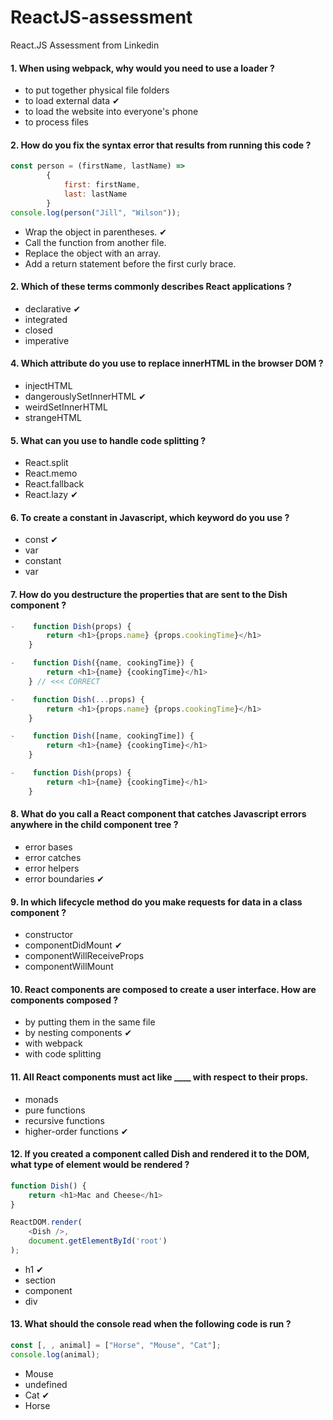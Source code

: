 # ReactJS-assessment
React.JS Assessment from Linkedin

#### 1. When using webpack, why would you need to use a loader ?
- to put together physical file folders
- to load external data &#10004;
- to load the website into everyone's phone
- to process files

#### 2. How do you fix the syntax error that results from running this code ?
```js
const person = (firstName, lastName) => 
        {
            first: firstName,
            last: lastName
        }
console.log(person("Jill", "Wilson"));
```
- Wrap the object in parentheses. &#10004;
- Call the function from another file.
- Replace the object with an array.
- Add a return statement before the first curly brace.

#### 2. Which of these terms commonly describes React applications ?
- declarative &#10004;
- integrated
- closed
- imperative

#### 4. Which attribute do you use to replace innerHTML in the browser DOM ?
- injectHTML
- dangerouslySetInnerHTML &#10004;
- weirdSetInnerHTML
- strangeHTML

#### 5. What can you use to handle code splitting ?
- React.split
- React.memo
- React.fallback
- React.lazy &#10004;

#### 6. To create a constant in Javascript, which keyword do you use ?
- const &#10004;
- var
- constant
- var

#### 7. How do you destructure the properties that are sent to the Dish component ?
```js
-    function Dish(props) {
        return <h1>{props.name} {props.cookingTime}</h1>
    }

-    function Dish({name, cookingTime}) { 
        return <h1>{name} {cookingTime}</h1>
    } // <<< CORRECT

-    function Dish(...props) {
        return <h1>{props.name} {props.cookingTime}</h1>
    }

-    function Dish([name, cookingTime]) {
        return <h1>{name} {cookingTime}</h1>
    }

-    function Dish(props) {
        return <h1>{name} {cookingTime}</h1>
    }
```

#### 8. What do you call a React component that catches Javascript errors anywhere in the child component tree ?
- error bases
- error catches
- error helpers
- error boundaries  &#10004;

#### 9. In which lifecycle method do you make requests for data in a class component ?
- constructor
- componentDidMount  &#10004;
- componentWillReceiveProps
- componentWillMount

#### 10. React components are composed to create a user interface. How are components composed ?
- by putting them in the same file
- by nesting components &#10004;
- with webpack
- with code splitting

#### 11. All React components must act like ____ with respect to their props.
- monads
- pure functions
- recursive functions
- higher-order functions &#10004;

#### 12. If you created a component called Dish and rendered it to the DOM, what type of element would be rendered ?
```js
function Dish() {
    return <h1>Mac and Cheese</h1>
}

ReactDOM.render(
    <Dish />,
    document.getElementById('root')
);
```
- h1 &#10004;
- section
- component
- div

#### 13. What should the console read when the following code is run ?
```js
const [, , animal] = ["Horse", "Mouse", "Cat"];
console.log(animal);
```
- Mouse
- undefined
- Cat &#10004;
- Horse
